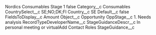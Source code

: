 <?xml version="1.0" encoding="UTF-8"?>
<CustomMetadata xmlns="http://soap.sforce.com/2006/04/metadata" xmlns:xsi="http://www.w3.org/2001/XMLSchema-instance" xmlns:xsd="http://www.w3.org/2001/XMLSchema">
    <label>Nordics Consumables Stage 1</label>
    <protected>false</protected>
    <values>
        <field>Category__c</field>
        <value xsi:type="xsd:string">Consumables</value>
    </values>
    <values>
        <field>CountrySelect__c</field>
        <value xsi:type="xsd:string">SE;NO;DK;FI</value>
    </values>
    <values>
        <field>Country__c</field>
        <value xsi:type="xsd:string">SE</value>
    </values>
    <values>
        <field>Default__c</field>
        <value xsi:type="xsd:boolean">false</value>
    </values>
    <values>
        <field>FieldsToDisplay__c</field>
        <value xsi:type="xsd:string">Amount</value>
    </values>
    <values>
        <field>Object__c</field>
        <value xsi:type="xsd:string">Opportunity</value>
    </values>
    <values>
        <field>OppStage__c</field>
        <value xsi:type="xsd:string">1. Needs analysis</value>
    </values>
    <values>
        <field>RecordTypeDeveloperName__c</field>
        <value xsi:nil="true"/>
    </values>
    <values>
        <field>StageGuidanceDescr__c</field>
        <value xsi:type="xsd:string">In personal meeting or virtual​
Add Contact Roles</value>
    </values>
    <values>
        <field>StageGuidance__c</field>
        <value xsi:nil="true"/>
    </values>
</CustomMetadata>
